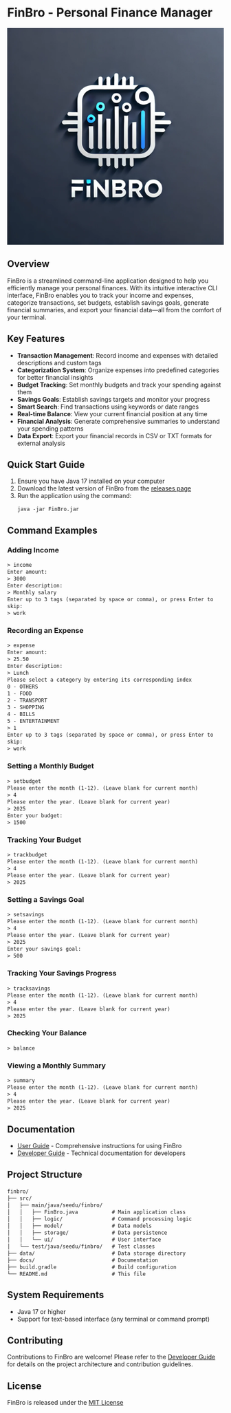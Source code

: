# FinBro - Personal Finance Manager

![FinBro Logo](docs/img/FinBro.png)

## Overview

FinBro is a streamlined command-line application designed to help you efficiently manage your personal finances. With its intuitive interactive CLI interface, FinBro enables you to track your income and expenses, categorize transactions, set budgets, establish savings goals, generate financial summaries, and export your financial data—all from the comfort of your terminal.

## Key Features

* **Transaction Management**: Record income and expenses with detailed descriptions and custom tags
* **Categorization System**: Organize expenses into predefined categories for better financial insights
* **Budget Tracking**: Set monthly budgets and track your spending against them
* **Savings Goals**: Establish savings targets and monitor your progress
* **Smart Search**: Find transactions using keywords or date ranges
* **Real-time Balance**: View your current financial position at any time
* **Financial Analysis**: Generate comprehensive summaries to understand your spending patterns
* **Data Export**: Export your financial records in CSV or TXT formats for external analysis

## Quick Start Guide

1. Ensure you have Java 17 installed on your computer
2. Download the latest version of FinBro from the [releases page](https://github.com/yourusername/finbro/releases)
3. Run the application using the command:
   ```
   java -jar FinBro.jar
   ```

## Command Examples

### Adding Income
```
> income
Enter amount:
> 3000
Enter description:
> Monthly salary
Enter up to 3 tags (separated by space or comma), or press Enter to skip:
> work
```

### Recording an Expense
```
> expense
Enter amount:
> 25.50
Enter description:
> Lunch
Please select a category by entering its corresponding index
0 - OTHERS
1 - FOOD
2 - TRANSPORT
3 - SHOPPING
4 - BILLS
5 - ENTERTAINMENT
> 1
Enter up to 3 tags (separated by space or comma), or press Enter to skip:
> work
```

### Setting a Monthly Budget
```
> setbudget
Please enter the month (1-12). (Leave blank for current month)
> 4
Please enter the year. (Leave blank for current year)
> 2025
Enter your budget:
> 1500
```

### Tracking Your Budget
```
> trackbudget
Please enter the month (1-12). (Leave blank for current month)
> 4
Please enter the year. (Leave blank for current year)
> 2025
```

### Setting a Savings Goal
```
> setsavings
Please enter the month (1-12). (Leave blank for current month)
> 4
Please enter the year. (Leave blank for current year)
> 2025
Enter your savings goal:
> 500
```

### Tracking Your Savings Progress
```
> tracksavings
Please enter the month (1-12). (Leave blank for current month)
> 4
Please enter the year. (Leave blank for current year)
> 2025
```

### Checking Your Balance
```
> balance
```

### Viewing a Monthly Summary
```
> summary
Please enter the month (1-12). (Leave blank for current month)
> 4
Please enter the year. (Leave blank for current year)
> 2025
```

## Documentation

* [User Guide](docs/UserGuide.md) - Comprehensive instructions for using FinBro
* [Developer Guide](docs/DeveloperGuide.md) - Technical documentation for developers

## Project Structure

```
finbro/
├── src/
│   ├── main/java/seedu/finbro/
│   │   ├── FinBro.java           # Main application class
│   │   ├── logic/                # Command processing logic
│   │   ├── model/                # Data models
│   │   ├── storage/              # Data persistence
│   │   └── ui/                   # User interface
│   └── test/java/seedu/finbro/   # Test classes
├── data/                         # Data storage directory
├── docs/                         # Documentation
├── build.gradle                  # Build configuration
└── README.md                     # This file
```

## System Requirements

* Java 17 or higher
* Support for text-based interface (any terminal or command prompt)

## Contributing

Contributions to FinBro are welcome! Please refer to the [Developer Guide](docs/DeveloperGuide.md) for details on the project architecture and contribution guidelines.

## License

FinBro is released under the [MIT License](LICENSE)